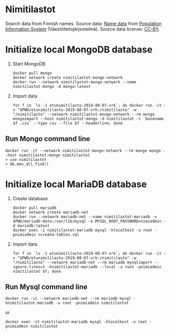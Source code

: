 # Nimitilastot

Search data from Finnish names.
Source data: [Name data](https://www.avoindata.fi/data/fi/dataset/none) from [Population Information System](https://vrk.fi/en/population-information-system) (Väestötietojärjestelmä).
Source data license: [CC-BY](https://creativecommons.org/licenses/by/4.0/).

# Initialize local MongoDB database

1. Start MongoDB
	```
	docker pull mongo
	docker network create nimitilastot-mongo-network
	docker run --network nimitilastot-mongo-network --name nimitilastot-mongo -d mongo:latest
	```
1. Import data
	```
	for f in `ls -1 etunimitilasto-2019-08-07-vrk`; do docker run -it -v "$PWD/etunimitilasto-2019-08-07-vrk:/nimitilasto" -w "/nimitilasto" --network nimitilastot-mongo-network --rm mongo mongoimport --host nimitilastot-mongo -d nimitilastot -c `basename $f .csv` --type csv --file $f --headerline; done
	```

## Run Mongo command line

```
docker run -it --network nimitilastot-mongo-network --rm mongo mongo --host nimitilastot-mongo nimitilastot
> use nimitilastot
> db.men_all.find()
```

# Initialize local MariaDB database

1. Create database
	```
	docker pull mariadb
	docker network create mariadb-net
	docker run --network mariadb-net --name nimitilastot-mariadb -v $PWD/mariadb-data:/var/lib/mysql -e MYSQL_ROOT_PASSWORD=nimiadmin -d mariadb:latest
	docker exec -i nimitilastot-mariadb mysql -hlocalhost -u root -pnimiadmin <create-tables.sql
	```
1. Import data
	```
	for f in `ls -1 etunimitilasto-2019-08-07-vrk`; do docker run -it -v "$PWD/etunimitilasto-2019-08-07-vrk:/nimitilasto" -w "/nimitilasto" --network mariadb-net --rm mariadb mysqlimport --ignore-lines=1 -hnimitilastot-mariadb --local -u root -pnimiadmin nimitilastot $f; done
	```

## Run Mysql command line

```
docker run -it --network mariadb-net --rm mariadb mysql -hnimitilastot-mariadb -u root -pnimiadmin nimitilastot
```

or

```
docker exec -it nimitilastot-mariadb mysql -hlocalhost -u root -pnimiadmin nimitilastot
```
